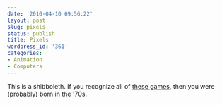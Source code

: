 ```yaml
---
date: '2010-04-10 09:56:22'
layout: post
slug: pixels
status: publish
title: Pixels
wordpress_id: '361'
categories:
- Animation
- Computers
---
```


This is a shibboleth.  If you recognize all of [these games](http://dekku.nofatclips.com/2010/04/patrick-jean-pixels.html), then you were (probably) born in the '70s.


